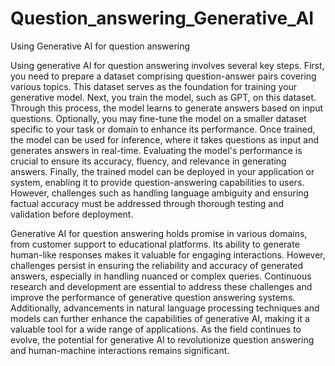 # Question_answering_Generative_AI
Using Generative AI for question answering 

Using generative AI for question answering involves several key steps. First, you need to prepare a dataset comprising question-answer pairs covering various topics. This dataset serves as the foundation for training your generative model. Next, you train the model, such as GPT, on this dataset. Through this process, the model learns to generate answers based on input questions. Optionally, you may fine-tune the model on a smaller dataset specific to your task or domain to enhance its performance. Once trained, the model can be used for inference, where it takes questions as input and generates answers in real-time. Evaluating the model's performance is crucial to ensure its accuracy, fluency, and relevance in generating answers. Finally, the trained model can be deployed in your application or system, enabling it to provide question-answering capabilities to users. However, challenges such as handling language ambiguity and ensuring factual accuracy must be addressed through thorough testing and validation before deployment.

Generative AI for question answering holds promise in various domains, from customer support to educational platforms. Its ability to generate human-like responses makes it valuable for engaging interactions. However, challenges persist in ensuring the reliability and accuracy of generated answers, especially in handling nuanced or complex queries. Continuous research and development are essential to address these challenges and improve the performance of generative question answering systems. Additionally, advancements in natural language processing techniques and models can further enhance the capabilities of generative AI, making it a valuable tool for a wide range of applications. As the field continues to evolve, the potential for generative AI to revolutionize question answering and human-machine interactions remains significant.
